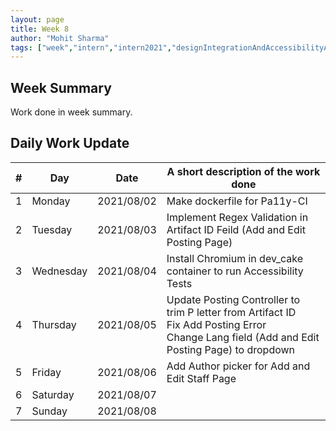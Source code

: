 ```yaml
---
layout: page
title: Week 8
author: "Mohit Sharma"
tags: ["week","intern","intern2021","designIntegrationAndAccessibilityAudit","week#8","eval#2"]
---
```


## Week Summary

 
Work done in week summary.

## Daily Work Update

|\#|Day|Date|A short description of the work done|  
|---	|---	|---	|---	|  
|1   	| Monday 	|   2021/08/02		| Make dockerfile for Pa11y-CI |  
|2   	| Tuesday  	|   2021/08/03		| Implement Regex Validation in Artifact ID Feild (Add and Edit Posting Page)	|  
|3   	| Wednesday  	|  2021/08/04	 	| Install Chromium in dev_cake container to run Accessibility Tests |  
|4   	| Thursday  	|  2021/08/05		| Update Posting Controller to trim P letter from Artifact ID <br/> Fix Add Posting Error <br/> Change Lang field (Add and Edit Posting Page) to dropdown |  
|5   	| Friday  	|  2021/08/06		| Add Author picker for Add and Edit Staff Page |  
|6   	| Saturday  	|   2021/08/07		| 	|  
|7   	| Sunday  	|   2021/08/08		|  |  
